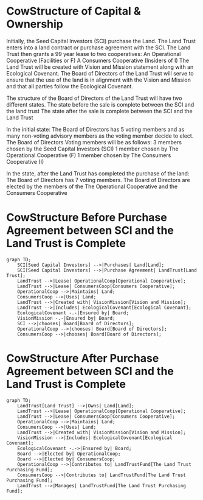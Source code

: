 # CowStructure of Capital & Ownership
Initially, the Seed Capital Investors (SCI) purchase the Land.
The Land Trust enters into a land contract or purchase agreement with the SCI.
The Land Trust then grants a 99 year lease to two cooperatives:
 An Operational Cooperative  (Facilities or F)
 A Consumers Cooperative (Insiders of I)
The Land Trust will be created with Vision and Mission statement along with an Ecological Covenant.
The Board of Directors of the Land Trust will serve to ensure that the use of the land is in alignment with the Vision and Mission and that all parties follow the Ecological Covenant.

The structure of the Board of Directors of the Land Trust will have two different states.
The state before the sale is complete between the SCI and the land trust
The state after the sale is complete between the SCI and the Land Trust

In the initial state:
The Board of Directors has 5 voting members and as many non-voting advisory members as the voting member decide to elect.
The Board of Directors Voting members will be as follows:
3 members chosen by the Seed Capital Investors (SCI)
1 member chosen by The Operational Cooperative (F)
1 member chosen by The Consumers Cooperative (I)

In the state, after the Land Trust has completed the purchase of the land:
The Board of Directors has 7 voting members.
The Board of Directors are elected by the members of the The Operational Cooperative and the Consumers Cooperative



# CowStructure Before Purchase Agreement between SCI and the Land Trust is Complete
```mermaid
graph TD;
    SCI[Seed Capital Investors] -->|Purchases| Land[Land];
    SCI[Seed Capital Investors] -->|Purchase Agreement| LandTrust[Land Trust];
    LandTrust -->|Lease| OperationalCoop[Operational Cooperative];
    LandTrust -->|Lease| ConsumersCoop[Consumers Cooperative];
    OperationalCoop -->|Maintains| Land;
    ConsumersCoop -->|Uses| Land;
    LandTrust -->|Created with| VisionMission[Vision and Mission];
    LandTrust -->|Includes| EcologicalCovenant[Ecological Covenant];
    EcologicalCovenant -.-|Ensured by| Board;
    VisionMission -.-|Ensured by| Board;
    SCI -->|chooses| Board[Board of Directors];
    OperationalCoop -->|chooses| Board[Board of Directors];
    ConsumersCoop -->|chooses| Board[Board of Directors];
```
    
# CowStructure After Purchase Agreement between SCI and the Land Trust is Complete
```mermaid
graph TD;
    LandTrust[Land Trust] -->|Owns| Land[Land];
    LandTrust -->|Lease| OperationalCoop[Operational Cooperative];
    LandTrust -->|Lease| ConsumersCoop[Consumers Cooperative];
    OperationalCoop -->|Maintains| Land;
    ConsumersCoop -->|Uses| Land;
    LandTrust -->|Created with| VisionMission[Vision and Mission];
    VisionMission -->|Includes| EcologicalCovenant[Ecological Covenant];
    EcologicalCovenant -.->|Ensured by| Board;
    Board -->|Elected by| OperationalCoop;
    Board -->|Elected by| ConsumersCoop;
    OperationalCoop -->|Contributes to| LandTrustFund[The Land Trust Purchasing Fund];
    ConsumersCoop -->|Contributes to| LandTrustFund[The Land Trust Purchasing Fund];
    LandTrust -->|Manages| LandTrustFund[The Land Trust Purchasing Fund];
````
